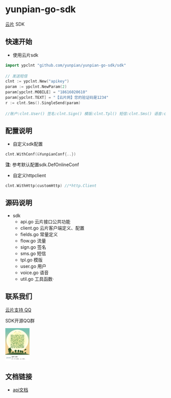 yunpian-go-sdk
================================
[云片](https://www.yunpian.com/) SDK

## 快速开始
- 使用云片sdk

```go
import ypclnt "github.com/yunpian/yunpian-go-sdk/sdk"

// 发送短信
clnt := ypclnt.New("apikey")
param := ypclnt.NewParam(2)
param[ypclnt.MOBILE] = "18616020610"
param[ypclnt.TEXT] = "【云片网】您的验证码是1234"
r := clnt.Sms().SingleSend(param)

//账户:clnt.User() 签名:clnt.Sign() 模版:clnt.Tpl() 短信:clnt.Sms() 语音:clnt.Voice() 流量:clnt.Flow()
```

## 配置说明
- 自定义sdk配置
```go
clnt.WithConf(&YunpianConf{..})
```
**注**: 参考默认配置sdk.DefOnlineConf
- 自定义httpclient
```go
clnt.WithHttp(customHttp) //*http.Client
```

## 源码说明
- sdk
    - api.go    云片接口公共功能
    - client.go 云片客户端定义、配置
    - fields.go 常量定义
    - flow.go   流量
    - sign.go   签名
    - sms.go    短信
    - tpl.go    模版
    - user.go   用户
    - voice.go  语音
    - util.go   工具函数·

## 联系我们
[云片支持 QQ](https://static.meiqia.com/dist/standalone.html?eid=30951&groupid=0d20ab23ab4702939552b3f81978012f&metadata={"name":"github"})

SDK开源QQ群

<img src="doc/sdk_qq.jpeg" width="15%" alt="SDK开源QQ群"/>

## 文档链接
- [api文档](https://www.yunpian.com/api2.0/guide.html)

